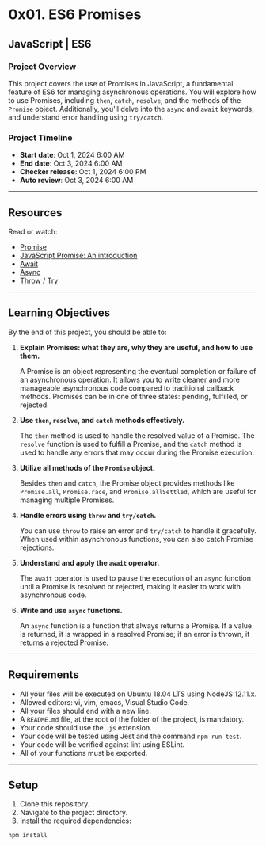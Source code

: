 # 0x01. ES6 Promises

## JavaScript | ES6

### Project Overview

This project covers the use of Promises in JavaScript, a fundamental feature of ES6 for managing asynchronous operations. You will explore how to use Promises, including `then`, `catch`, `resolve`, and the methods of the `Promise` object. Additionally, you'll delve into the `async` and `await` keywords, and understand error handling using `try/catch`.

### Project Timeline

- **Start date**: Oct 1, 2024 6:00 AM
- **End date**: Oct 3, 2024 6:00 AM
- **Checker release**: Oct 1, 2024 6:00 PM
- **Auto review**: Oct 3, 2024 6:00 AM

---

## Resources

Read or watch:

- [Promise](https://developer.mozilla.org/en-US/docs/Web/JavaScript/Reference/Global_Objects/Promise)
- [JavaScript Promise: An introduction](https://developers.google.com/web/fundamentals/primers/promises)
- [Await](https://developer.mozilla.org/en-US/docs/Web/JavaScript/Reference/Operators/await)
- [Async](https://developer.mozilla.org/en-US/docs/Web/JavaScript/Reference/Statements/async)
- [Throw / Try](https://developer.mozilla.org/en-US/docs/Web/JavaScript/Reference/Statements/try...catch)

---

## Learning Objectives

By the end of this project, you should be able to:

1. **Explain Promises: what they are, why they are useful, and how to use them.**

   A Promise is an object representing the eventual completion or failure of an asynchronous operation. It allows you to write cleaner and more manageable asynchronous code compared to traditional callback methods. Promises can be in one of three states: pending, fulfilled, or rejected.

2. **Use `then`, `resolve`, and `catch` methods effectively.**

   The `then` method is used to handle the resolved value of a Promise. The `resolve` function is used to fulfill a Promise, and the `catch` method is used to handle any errors that may occur during the Promise execution.

3. **Utilize all methods of the `Promise` object.**

   Besides `then` and `catch`, the Promise object provides methods like `Promise.all`, `Promise.race`, and `Promise.allSettled`, which are useful for managing multiple Promises.

4. **Handle errors using `throw` and `try/catch`.**

   You can use `throw` to raise an error and `try/catch` to handle it gracefully. When used within asynchronous functions, you can also catch Promise rejections.

5. **Understand and apply the `await` operator.**

   The `await` operator is used to pause the execution of an `async` function until a Promise is resolved or rejected, making it easier to work with asynchronous code.

6. **Write and use `async` functions.**

   An `async` function is a function that always returns a Promise. If a value is returned, it is wrapped in a resolved Promise; if an error is thrown, it returns a rejected Promise.

---

## Requirements

- All your files will be executed on Ubuntu 18.04 LTS using NodeJS 12.11.x.
- Allowed editors: vi, vim, emacs, Visual Studio Code.
- All your files should end with a new line.
- A `README.md` file, at the root of the folder of the project, is mandatory.
- Your code should use the `.js` extension.
- Your code will be tested using Jest and the command `npm run test`.
- Your code will be verified against lint using ESLint.
- All of your functions must be exported.

---

## Setup

1. Clone this repository.
2. Navigate to the project directory.
3. Install the required dependencies:

```bash
npm install
